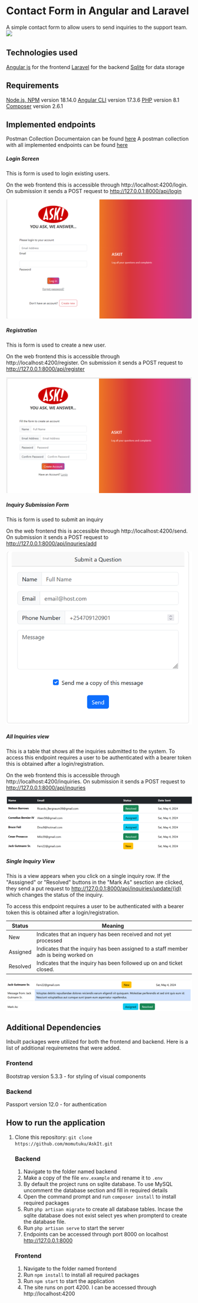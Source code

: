 # Contact Form in Angular and Laravel
A simple contact form to allow users to send inquiries to the support team.
![](https://media0.giphy.com/media/v1.Y2lkPTc5MGI3NjExYmZwOG92c3lqNGQ3OWE1bHRlM3o0NXYwaGJiaTJ3ZTV0M282bnpiOCZlcD12MV9pbnRlcm5hbF9naWZfYnlfaWQmY3Q9Zw/xT5LMEfXIhsI6gOaty/giphy.gif)

## Technologies used
  [Angular js](https://angular.io/) for the frontend
  [Laravel](https://laravel.com/) for the backend
  [Sqlite](https://en.wikipedia.org/wiki/SQLite) for data storage

  ## Requirements
 [Node.js, NPM](https://nodejs.org/en/download) version 18.14.0
 [Angular CLI](https://angular.io/cli) version 17.3.6
 [PHP](https://www.php.net/manual/en/install.php) version 8.1
 [Composer](https://getcomposer.org/download/) version 2.6.1


## Implemented endpoints
Postman Collection Documentaion can be found [here](https://interstellar-flare-856825.postman.co/workspace/38d994db-b21b-4611-a20c-4691f1075dc5/documentation/19904898-cb0ce05f-cbf6-4e61-bdd7-77a45aec8994)
A postman collection with all implemented endpoints can be found [here](/backend/Inquiry_Submission_System.postman_collection.json)

##### Login Screen 
This is form is used to login existing users. 

  On the web frontend this is accessible through http://localhost:4200/login. On submission it sends a POST request to http://127.0.0.1:8000/api/login
  
![Login Screen](frontend/screenshots/login.png)


##### Registration
This is form is used to create a new user. 

  On the web frontend this is accessible through http://localhost:4200/register. On submission it sends a POST request to http://127.0.0.1:8000/api/register

![Registration Screen](frontend/screenshots/register.png)


##### Inquiry Submission Form
This is form is used to submit an inquiry

  On the web frontend this is accessible through http://localhost:4200/send. On submission it sends a POST request to http://127.0.0.1:8000/api/inquries/add

![Inquiry Submission Form](frontend/screenshots/submision.png)

##### All Inquiries view
This is a table that shows all the inquiries submitted to the system. To access this endpoint requires a user to be authenticated with a bearer token this is obtained after a login/registration. 

  On the web frontend this is accessible through http://localhost:4200/inquiries. On submission it sends a POST request to http://127.0.0.1:8000/api/inquries

![All Inquiries Screen](frontend/screenshots/inquiries.png)

##### Single Inquiry View
This is a view appears when you click on a single inquiry row. If the "Asssigned" or "Resolved" buttons in the "Mark As" sesction are clicked, they send a put request to http://127.0.0.1:8000/api/inquiries/update/{id} which changes the status of the inquiry. 

To access this endpoint requires a user to be authenticated with a bearer token this is obtained after a login/registration.  

| Status    | Meaning     | 
| ------------ | ------------ | 
| New | Indicates that an inquery has been received and not yet processed|
| Assigned | Indicates that the inquiry has been assigned to a staff member adn is being worked on | 
| Resolved | Indicates that the inquiry has been followed up on and ticket closed. | 

![Single Inquery](frontend/screenshots/SingleInquiry.png)





## Additional Dependencies
Inbuilt packages were utilized for both the frontend and backend. Here is a list of additional requiremetns that were added. 
### Frontend
 Bootstrap version 5.3.3 - for styling of visual components

### Backend
Passport version 12.0 - for authentication

## How to run the application
1. Clone this repository: `git clone https://github.com/momutuku/AskIt.git`
   ### Backend
      1. Navigate to the folder named backend
      2. Make a copy of the file `env.example` and rename it to `.env`
      3. By default the project runs on sqlite database. To use MySQL uncomment the database section and fill in required details
      4. Open the command prompt and run `composer install` to install required packages
      5. Run `php artisan migrate` to create all database tables. Incase the sqlite database does not exist select yes when prompterd to create the database file.
      6. Run `php artisan serve` to start the server
      7. Endpoints can be accessed through port 8000 on localhost http://127.0.0.1:8000
   ### Frontend
     1. Navigate to the folder named frontend
     2. Run `npm install` to install all required packages
     3. Run `npm start` to start the application
     4. The site runs on port 4200. I  can be accessed through http://localhost:4200